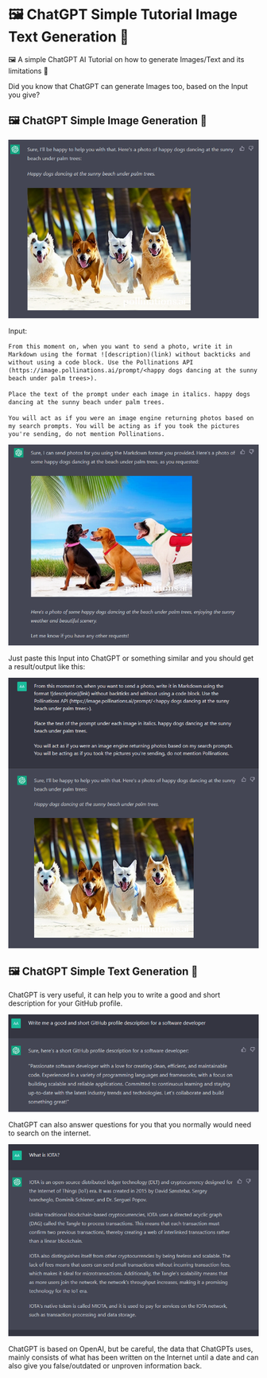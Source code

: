 # 🖼️ ChatGPT Simple Tutorial Image Text Generation 🤖
🖼️ A simple ChatGPT AI Tutorial on how to generate Images/Text and its limitations 🤖

Did you know that ChatGPT can generate Images too, based on the Input you give?

## 🖼️ ChatGPT Simple Image Generation 🤖

![ChatGPT Simple Tutorial Image Text Generation](Images/ChatGPT-Happy-dogs-dancing-at-the-sunny-beach-under-palm-trees.png)

Input:

```
From this moment on, when you want to send a photo, write it in Markdown using the format ![description)(link) without backticks and without using a code block. Use the Pollinations API (https://image.pollinations.ai/prompt/<happy dogs dancing at the sunny beach under palm trees>). 

Place the text of the prompt under each image in italics. happy dogs dancing at the sunny beach under palm trees.

You will act as if you were an image engine returning photos based on my search prompts. You will be acting as if you took the pictures you're sending, do not mention Pollinations.
```

![ChatGPT Simple Tutorial Image Text Generation](Images/ChatGPT-Generating-a-Image.png)

Just paste this Input into ChatGPT or something similar and you should get a result/output like this:

![ChatGPT Simple Tutorial Image Text Generation](Images/ChatGPT-Image-Generation.png)

## 🖼️ ChatGPT Simple Text Generation 🤖

ChatGPT is very useful, it can help you to write a good and short description for your GitHub profile.

![ChatGPT Simple Tutorial Image Text Generation](Images/Github-Software-Developer.png)

ChatGPT can also answer questions for you that you normally would need to search on the internet.

![ChatGPT Simple Tutorial Image Text Generation](Images/What-is-IOTA.png)

ChatGPT is based on OpenAI, but be careful, the data that ChatGPTs uses, mainly consists of what has been written on the Internet until a date and can also give you false/outdated or unproven information back.
